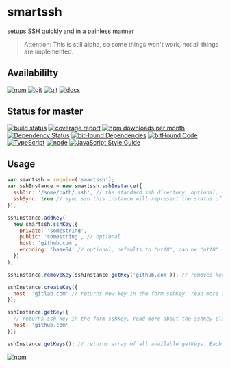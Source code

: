 # smartssh

setups SSH quickly and in a painless manner

> Attention: This is still alpha, so some things won't work, not all things are implemented.

## Availabililty

[![npm](https://push.rocks/assets/repo-button-npm.svg)](https://www.npmjs.com/package/smartssh)
[![git](https://push.rocks/assets/repo-button-git.svg)](https://gitlab.com/pushrocks/smartssh)
[![git](https://push.rocks/assets/repo-button-mirror.svg)](https://github.com/pushrocks/smartssh)
[![docs](https://push.rocks/assets/repo-button-docs.svg)](https://pushrocks.gitlab.io/smartssh/)

## Status for master

[![build status](https://gitlab.com/pushrocks/smartssh/badges/master/build.svg)](https://gitlab.com/pushrocks/smartssh/commits/master)
[![coverage report](https://gitlab.com/pushrocks/smartssh/badges/master/coverage.svg)](https://gitlab.com/pushrocks/smartssh/commits/master)
[![npm downloads per month](https://img.shields.io/npm/dm/smartssh.svg)](https://www.npmjs.com/package/smartssh)
[![Dependency Status](https://david-dm.org/pushrocks/smartssh.svg)](https://david-dm.org/pushrocks/smartssh)
[![bitHound Dependencies](https://www.bithound.io/github/pushrocks/smartssh/badges/dependencies.svg)](https://www.bithound.io/github/pushrocks/smartssh/master/dependencies/npm)
[![bitHound Code](https://www.bithound.io/github/pushrocks/smartssh/badges/code.svg)](https://www.bithound.io/github/pushrocks/smartssh)
[![TypeScript](https://img.shields.io/badge/TypeScript-2.x-blue.svg)](https://nodejs.org/dist/latest-v6.x/docs/api/)
[![node](https://img.shields.io/badge/node->=%206.x.x-blue.svg)](https://nodejs.org/dist/latest-v6.x/docs/api/)
[![JavaScript Style Guide](https://img.shields.io/badge/code%20style-standard-brightgreen.svg)](http://standardjs.com/)

## Usage

```javascript
var smartssh = require('smartssh');
var sshInstance = new smartssh.sshInstance({
  sshDir: '/some/path/.ssh', // the standard ssh directory, optional, defaults to "~./.ssh"
  sshSync: true // sync ssh this instance will represent the status of an ssh dir if set to true;
});

sshInstance.addKey(
  new smartssh.sshKey({
    private: 'somestring',
    public: 'somestring', // optional
    host: 'github.com',
    encoding: 'base64' // optional, defaults to "utf8", can be "utf8" or "base64", useful for reading ssh keys from environment variables
  })
);

sshInstance.removeKey(sshInstance.getKey('github.com')); // removes key for host "github.com" is present

sshInstance.createKey({
  host: 'gitlab.com' // returns new key in the form sshKey, read more about the sshKey class below
});

sshInstance.getKey({
  // returns ssh key in the form sshKey, read more about the sshKey class below
  host: 'github.com'
});

sshInstance.getKeys(); // returns array of all available getKeys. Each key is in form of class sshKey
```

[![npm](https://push.rocks/assets/repo-header.svg)](https://push.rocks)
